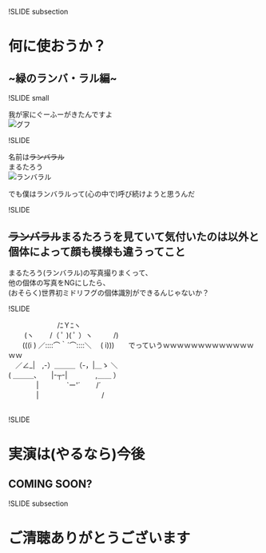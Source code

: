 !SLIDE subsection
# 何に使おうか？
## ~緑のランバ・ラル編~

!SLIDE small

我が家にぐーふーがきたんですよ  
![グフ](http://livedoor.blogimg.jp/vipdayo/imgs/0/5/052b4782.jpg)

!SLIDE

名前は<strike>ランバラル</strike>  
まるたろう  
![ランバラル](http://game.watch.impress.co.jp/img/gmw/docs/564/436/gn_03_s.gif)

でも僕はランバラルって(心の中で)呼び続けようと思うんだ

!SLIDE
## <strike>ランバラル</strike>まるたろうを見ていて気付いたのは以外と個体によって顔も模様も違うってこと  

まるたろう(ランバラル)の写真撮りまくって、  
他の個体の写真をNGにしたら、  
(おそらく)世界初ミドリフグの個体識別ができるんじゃないか？

!SLIDE
<div class="aa">
　　　　　　　/ﾆＹﾆヽ<br>
　 　(ヽ　 　/（ ﾟ )( ﾟ ）ヽ　　　/)<br>
　　(((i ) ／::::⌒｀´⌒::::＼ 　( i)))　　でっていうｗｗｗｗｗｗｗｗｗｗｗｗｗｗｗ<br>
　／∠_|　,-）＿＿＿（-，|＿ゝ ＼<br>
( ＿＿＿､　　|-┬-|　　　　,＿＿ ）<br>
　　　　|　　　　`ー'´　　 /´<br>
　　　　|　　　　　　　　　/ <br>
<br>
</div>

!SLIDE
# 実演は(やるなら)今後
## COMING SOON?

!SLIDE subsection

# ご清聴ありがとうございます
